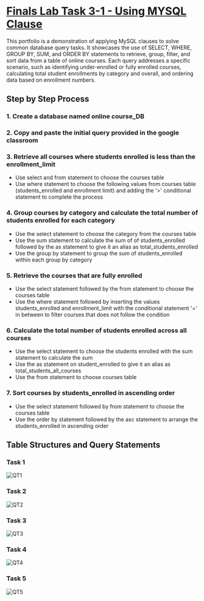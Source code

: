 # [Finals Lab Task 3-1 - Using MYSQL Clause](https://github.com/user-attachments/files/19895050/pangilinan_FinalsLabTask3-1.docx)
This portfolio is a demonstration of applying MySQL clauses to solve common database query tasks. It showcases the use of SELECT, WHERE, GROUP BY, SUM, and ORDER BY statements to retrieve, group, filter, and sort data from a table of online courses. Each query addresses a specific scenario, such as identifying under-enrolled or fully enrolled courses, calculating total student enrollments by category and overall, and ordering data based on enrollment numbers.

## Step by Step Process
### 1. Create a database named online course_DB

### 2. Copy and paste the initial query provided in the google classroom

### 3. Retrieve all courses where students enrolled is less than the enrollment_limit
- Use select and from statement to choose the courses table
- Use where statement to choose the following values from courses table (students_enrolled and enrollment limit) and adding the '>' conditional statement to complete the process
  
### 4. Group courses by category and calculate the total number of students enrolled for each category
- Use the select statement to choose the category from the courses table
- Use the sum statement to calculate the sum of  of students_enrolled followed by the as statement to give it an alias as total_students_enrolled
- Use the group by statement to group the sum of students_enrolled within each group by category
  
### 5. Retrieve the courses that are fully enrolled
- Use the select statement followed by the from statement to choose the courses table
- Use the where statement followed by inserting the values students_enrolled and enrollment_limit with the conditional statement '=' in between to filter courses that does not follow the condition
  
### 6. Calculate the total number of students enrolled across all courses
- Use the select statement to choose the students enrolled with the sum statement to calculate the sum
- Use the as statement on student_enrolled to give it an alias as total_students_all_courses
- Use the from statement to choose courses table
  
### 7. Sort courses by students_enrolled in ascending order
- Use the select statement followed by from statement to choose the courses table
- Use the order by statement followed by the asc statement to arrange the students_enrolled in ascending order

## Table Structures and Query Statements
### Task 1
![QT1](https://github.com/user-attachments/assets/a9a0d529-6d6d-4e96-9995-45feeac7a11e)

### Task 2
![QT2](https://github.com/user-attachments/assets/78cd984f-0b47-4646-8ff8-2cdec6d6c6e0)

### Task 3
![QT3](https://github.com/user-attachments/assets/584bf376-b472-46bb-939a-dd0c33e27beb)

### Task 4
![QT4](https://github.com/user-attachments/assets/47f7b5f5-023b-4ce0-87a0-8596b55be6ed)

### Task 5
![QT5](https://github.com/user-attachments/assets/acb78e5b-903d-4490-a2df-33dc89bfde62)




